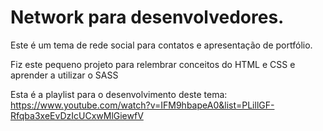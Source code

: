 # Network para desenvolvedores.
Este é um tema de rede social para contatos e apresentação de portfólio.

Fiz este pequeno projeto para relembrar conceitos do HTML e CSS e aprender a utilizar o SASS

Esta é a playlist para o desenvolvimento deste tema:
https://www.youtube.com/watch?v=IFM9hbapeA0&list=PLillGF-Rfqba3xeEvDzIcUCxwMlGiewfV
